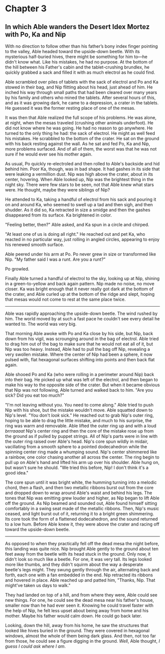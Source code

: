 # Chapter 3

## In which Able wanders the Desert Idex Mortez with Po, Ka and Nip

With no direction to follow other than his father’s bony index finger pointing to the valley, Able headed toward the upside-down beetle. With its mysterious half-buried hives, there might be something for him to—he didn't know what. Like his mistakes, he had no purpose. At the bottom of the hill between his Father's cabin and the tablet-crushing brundlex, he quickly grabbed a sack and filled it with as much electrol as he could find.

Able scrambled over piles of tablets with the sack of electrol and Po and Ka stowed in their bag, and Nip flitting about his head, just ahead of him. He inched his way through small paths that had been cleared over many years by his family and others who mined the tablets. After several hours of this, and as it was growing dark, he came to a depression, a crater in the tablets. He guessed it was the former resting place of one of the mesas.

It was then that Able realized the full scope of his problems. He was alone, at night, when the mesas traveled (crushing other animals underfoot). He did not know where he was going. He had no reason to go anywhere. He turned to the only thing he had: the sack of electrol. He might as well feed his mistakes. He scrabbled to the bottom of the crater. He sat on the ground with his back resting against the wall. As he sat and fed Po, Ka and Nip, more problems surfaced. And of all of them, the worst was that he was not sure if he would ever see his mother again.

As usual, Po quickly re-electroled and then rolled to Able's backside and hid behind him. Poor Ka, though, was in bad shape. It had gashes in its side that were leaking a vermillion dust. Nip was high above the crater, about in its center, hovering. When Able looked up, Nip was the brightest thing in the night sky. There were few stars to be seen, not that Able knew what stars were. He thought, maybe they were siblings of Nip?

He attended to Ka, taking a handful of electrol from his sack and pouring it on and around Ka, who seemed to swell up a tad and then sigh, and then shudder. As it did so, Ka retracted in size a smidge and then the gashes disappeared from its surface. Ka brightened in color.

"Feeling better, then?" Able asked, and Ka spun in a circle and chirped.

"At least one of us is doing all right." He reached out and pet Ka, who reacted in no particular way, just rolling in angled circles, appearing to enjoy his renewed smooth surface.

Able peered under his arm at Po. Po never grew in size or transformed like Nip. "My father said I was a runt. Are you a runt?"

Po growled.

Finally Able turned a handful of electrol to the sky, looking up at Nip, shining in a green-to-yellow and back again pattern. Nip made no noise, no move closer. Ka was bright enough that it never really got dark at the bottom of the crater, and Able curled up at the bottom of the ridge and slept, hoping that mesas would not come to rest at the same place twice.

* * *

Able was rapidly approaching the upside-down beetle. The wind rushed by him. The world moved by at such a fast pace he couldn't see every detail he wanted to. The world was very big.

That morning Able awoke with Po and Ka close by his side, but Nip, back down from his vigil, was scrounging around in the bag of electrol. Able tried to drag him out of the bag to make sure that he would not eat all of it, but Nip was too heavy. Instead, Able had to pull the bag off Nip, revealing a very swollen mistake. Where the center of Nip had been a sphere, it now pulsed with, flat hexagonal surfaces shifting into points and then back flat again.

Able shooed Po and Ka (who were rolling in a perimeter around Nip) back into their bag. He picked up what was left of the electrol, and then began to make his way to the opposite side of the crater. But when it became obvious that Nip was not following, Able turned and walked back to him. "Are you sick? Did you eat too much?"

"I'm not leaving without you. You need to come along." Able tried to push Nip with his shoe, but the mistake wouldn't move. Able squatted down to Nip's level. "You don't *look* sick." He reached out to grab Nip's outer ring, hoping to be able to drag the little mistake, and much to his surprise, the ring was warm and removable. Able lifted the outer ring up and with a loud *brrraaaat* Nip's center ring and then the core of the mistake rose up from the ground as if pulled by puppet strings. All of Nip's parts were in line with the outer ring raised over Able's head. Nip's core spun wildly in midair, vacillating from a smooth sphere to a pointed dodecahedron while the spinning center ring made a whumping sound. Nip's center shimmered like a rainbow, one color chasing another all across the center. The ring begin to pull up on Able's hand and lifted his arm up over his shoulder. Able hung on, but wasn't sure he should. "We tried this before, Nip! I don't think it's a good idea."

The core spun until it was bright white, the humming turning into a melodic chord, then a flash, and then two metallic ribbons burst out from the core and dropped down to wrap around Able's waist and behind his legs. The tones that Nip was emitting grew louder and higher, as Nip began to lift Able off the ground. As Nip beamed and sounded out, Able found himself sitting comfortably in a swing seat made of the metallic ribbons. Then, Nip's music ceased, and light burst out of it, returning it to a bright green shimmering. Its core took the form of a flattened dodecahedron, and the sound returned to a low hum. Before Able knew it, they were above the crater and racing off toward the upside-down beetle.

* * *

As opposed to when they practically fell off the dead mesa the night before, this landing was quite nice. Nip brought Able gently to the ground about ten feet away from the beetle with its head stuck in the ground. Only now, it didn't look so much like a beetle. For one, it was very tall. Its legs looked more like thumbs, and they didn't squirm about the way a desperate beetle's legs might. They swung gently through the air, alternating back and forth,  each one with a fan embedded in the end. Nip retracted its ribbons and hovered in place. Able reached up and patted him, "Thanks, Nip. That might've taken us days to walk."

They had landed on top of a hill, and from where they were, Able could see new things. For one, he could see the dead mesa near his father's house, smaller now than he had ever seen it. Knowing he could travel faster with the help of Nip, he felt less upset about being away from home and his mother. Maybe his father would calm down. He could go back later.

Looking, down the hill, away from his home, he saw the structures that looked like hives buried in the ground. They were covered in hexagonal windows, almost the whole of them being dark glass. And then, not too far from those, he could see a figure digging in the ground. *Well*, Able thought, *I guess I could ask where I am*.